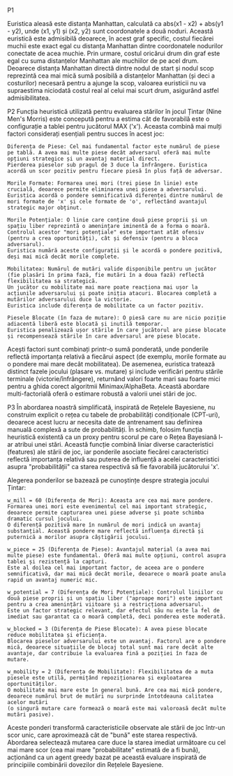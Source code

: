 P1

Euristica aleasă este distanța Manhattan, calculată ca abs(x1 - x2) + abs(y1 - y2), unde (x1, y1) și (x2, y2) sunt coordonatele a două noduri. 
Această euristică este admisibilă deoarece, în acest graf specific, costul fiecărei muchii este exact egal cu distanța Manhattan dintre coordonatele nodurilor conectate de acea muchie. 
Prin urmare, costul oricărui drum din graf este egal cu suma distanțelor Manhattan ale muchiilor de pe acel drum. 
Deoarece distanța Manhattan directă dintre nodul de start și nodul scop reprezintă cea mai mică sumă posibilă a distanțelor Manhattan (și deci a costurilor) necesară pentru a ajunge la scop, 
valoarea euristicii nu va supraestima niciodată costul real al celui mai scurt drum, asigurând astfel admisibilitatea.


P2
Funcția heuristică utilizată pentru evaluarea stărilor în jocul Țintar (Nine Men's Morris) este concepută pentru a estima cât de favorabilă este o configurație a tablei pentru jucătorul MAX ('x'). 
Aceasta combină mai mulți factori considerați esențiali pentru succes în acest joc:

    Diferența de Piese: Cel mai fundamental factor este numărul de piese pe tablă. A avea mai multe piese decât adversarul oferă mai multe opțiuni strategice și un avantaj material direct. 
    Pierderea pieselor sub pragul de 3 duce la înfrângere. Euristica acordă un scor pozitiv pentru fiecare piesă în plus față de adversar.

    Morile Formate: Formarea unei mori (trei piese în linie) este crucială, deoarece permite eliminarea unei piese a adversarului. 
    Euristica acordă o pondere semnificativă diferenței dintre numărul de mori formate de 'x' și cele formate de 'o', reflectând avantajul strategic major obținut.

    Morile Potențiale: O linie care conține două piese proprii și un spațiu liber reprezintă o amenințare iminentă de a forma o moară. 
    Controlul acestor "mori potențiale" este important atât ofensiv (pentru a crea oportunități), cât și defensiv (pentru a bloca adversarul). 
    Euristica numără aceste configurații și le acordă o pondere pozitivă, deși mai mică decât morile complete.

    Mobilitatea: Numărul de mutări valide disponibile pentru un jucător (fie plasări în prima fază, fie mutări în a doua fază) reflectă flexibilitatea sa strategică. 
    Un jucător cu mobilitate mai mare poate reacționa mai ușor la acțiunile adversarului și poate iniția atacuri. Blocarea completă a mutărilor adversarului duce la victorie. 
    Euristica include diferența de mobilitate ca un factor pozitiv.

    Piesele Blocate (în faza de mutare): O piesă care nu are nicio poziție adiacentă liberă este blocată și inutilă temporar. 
    Euristica penalizează ușor stările în care jucătorul are piese blocate și recompensează stările în care adversarul are piese blocate.

Acești factori sunt combinați printr-o sumă ponderată, unde ponderile reflectă importanța relativă a fiecărui aspect (de exemplu, morile formate au o pondere mai mare decât mobilitatea). 
De asemenea, euristica tratează distinct fazele jocului (plasare vs. mutare) și include verificări pentru stările terminale (victorie/înfrângere), 
returnând valori foarte mari sau foarte mici pentru a ghida corect algoritmii Minimax/AlphaBeta. Această abordare multi-factorială oferă o estimare robustă a valorii unei stări de joc.

P3
În abordarea noastră simplificată, inspirată de Rețelele Bayesiene, nu construim explicit o rețea cu tabele de probabilități condiționale (CPT-uri), 
deoarece acest lucru ar necesita date de antrenament sau definirea manuală complexă a sute de probabilități. 
În schimb, folosim funcția heuristică existentă ca un proxy pentru scorul pe care o Rețea Bayesiană l-ar atribui unei stări. 
Această funcție combină liniar diverse caracteristici (features) ale stării de joc, iar ponderile asociate fiecărei caracteristici reflectă importanța relativă 
sau puterea de influență a acelei caracteristici asupra "probabilității" ca starea respectivă să fie favorabilă jucătorului 'x'.

Alegerea ponderilor se bazează pe cunoștințe despre strategia jocului Țintar:

    w_mill = 60 (Diferența de Mori): Aceasta are cea mai mare pondere. 
    Formarea unei mori este evenimentul cel mai important strategic, deoarece permite capturarea unei piese adverse și poate schimba dramatic cursul jocului. 
    O diferență pozitivă mare în numărul de mori indică un avantaj substanțial. Această pondere mare reflectă influența directă și puternică a morilor asupra câștigării jocului.

    w_piece = 25 (Diferența de Piese): Avantajul material (a avea mai multe piese) este fundamental. Oferă mai multe opțiuni, control asupra tablei și rezistență la capturi. 
    Este al doilea cel mai important factor, de aceea are o pondere semnificativă, dar mai mică decât morile, deoarece o moară poate anula rapid un avantaj numeric mic.

    w_potential = 7 (Diferența de Mori Potențiale): Controlul liniilor cu două piese proprii și un spațiu liber ("aproape mori") este important pentru a crea amenințări viitoare și a restricționa adversarul. 
    Este un factor strategic relevant, dar efectul său nu este la fel de imediat sau garantat ca o moară completă, deci ponderea este moderată.

    w_blocked = 3 (Diferența de Piese Blocate): A avea piese blocate reduce mobilitatea și eficiența. 
    Blocarea pieselor adversarului este un avantaj. Factorul are o pondere mică, deoarece situațiile de blocaj total sunt mai rare decât alte avantaje, dar contribuie la evaluarea fină a poziției în faza de mutare.

    w_mobility = 2 (Diferența de Mobilitate): Flexibilitatea de a muta piesele este utilă, permițând repoziționarea și exploatarea oportunităților. 
    O mobilitate mai mare este în general bună. Are cea mai mică pondere, deoarece numărul brut de mutări nu surprinde întotdeauna calitatea acelor mutări 
    (o singură mutare care formează o moară este mai valoroasă decât multe mutări pasive).

Aceste ponderi transformă caracteristicile observate ale stării de joc într-un scor unic, care aproximează cât de "bună" este starea respectivă. 
Abordarea selectează mutarea care duce la starea imediat următoare cu cel mai mare scor (cea mai mare "probabilitate" estimată de a fi bună), 
acționând ca un agent greedy bazat pe această evaluare inspirată de principiile combinării dovezilor din Rețelele Bayesiene.
